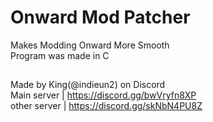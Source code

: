 # Onward Mod Patcher
Makes Modding Onward More Smooth  
Program was made in C  
##  
Made by King(@indieun2) on Discord  
Main server | https://discord.gg/bwVryfn8XP  
other server | https://discord.gg/skNbN4PU8Z  
##  
